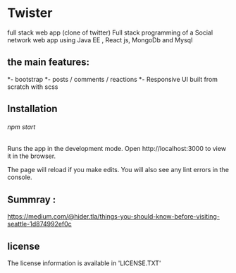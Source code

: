# Twister
full stack web app (clone of twitter)
Full stack programming of a Social network web app using Java EE , React js, MongoDb and Mysql


## the main features:
*- bootstrap
*- posts / comments / reactions
*- Responsive UI built from scratch with scss


## Installation

###### npm start
Runs the app in the development mode.
Open http://localhost:3000 to view it in the browser.

The page will reload if you make edits.
You will also see any lint errors in the console.

## Summray :
https://medium.com/@hider.tla/things-you-should-know-before-visiting-seattle-1d874992ef0c
## license 

The license information is available in 'LICENSE.TXT'
